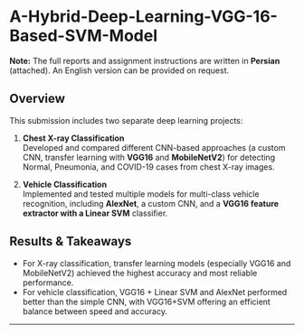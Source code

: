 # A-Hybrid-Deep-Learning-VGG-16-Based-SVM-Model

**Note:** The full reports and assignment instructions are written in **Persian** (attached). An English version can be provided on request.  

## Overview  
This submission includes two separate deep learning projects:  

1. **Chest X-ray Classification**  
   Developed and compared different CNN-based approaches (a custom CNN, transfer learning with **VGG16** and **MobileNetV2**) for detecting Normal, Pneumonia, and COVID-19 cases from chest X-ray images.  

2. **Vehicle Classification**  
   Implemented and tested multiple models for multi-class vehicle recognition, including **AlexNet**, a custom CNN, and a **VGG16 feature extractor with a Linear SVM** classifier.  

## Results & Takeaways  
- For X-ray classification, transfer learning models (especially VGG16 and MobileNetV2) achieved the highest accuracy and most reliable performance.  
- For vehicle classification, VGG16 + Linear SVM and AlexNet performed better than the simple CNN, with VGG16+SVM offering an efficient balance between speed and accuracy.  

---

